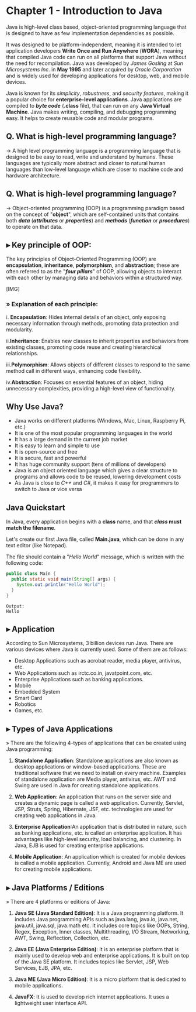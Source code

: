 # Chapter 1 - Introduction to Java

Java is high-level class based, object-oriented programming language that is designed to have as few implementation dependencies as possible.

It was designed to be platform-independent, meaning it is intended to let application developers **Write Once and Run Anywhere** (**WORA**), meaning that compiled Java code can run on all platforms that support Java without the need for recompilation. Java was developed by *James Gosling* at *Sun Microsystems Inc*. in **May 1995** and later acquired by *Oracle Corporation* and is widely used for developing applications for desktop, web, and mobile devices.

Java is known for its *simplicity*, *robustness*, and *security* *features*, making it a popular choice for **enterprise-level applications**. Java applications are compiled to ***byte code*** (**.class** file), that can run on any **Java Virtual Machine**. Java makes writing, compiling, and debugging programming easy. It helps to create reusable code and modular programs.


## Q. What is high-level programming language?
→ A high level programming language is a programming language that is designed to be easy to read, write and understand by humans. These languages are typically more abstract and closer to natural human languages than low-level language which are closer to machine code and hardware architecture.

## Q. What is high-level programming language?
→ Object-oriented programming (OOP) is a programming paradigm based on the concept of "**object**", which are self-contained units that contains both ***data*** (***attributes*** or ***properties***) and ***methods*** (***function*** or ***procedures***) to operate on that data.


##  ▸ Key principle of OOP:
The key principles of Object-Oriented Programming (OOP) are **encapsulation**, **inheritance**, **polymorphism**, and **abstraction**; these are often referred to as the "***four pillars***" of OOP, allowing objects to interact with each other by managing data and behaviors within a structured way. 

[IMG]

### » Explanation of each principle:

i. **Encapsulation**: Hides internal details of an object, only exposing necessary information through methods, promoting data protection and modularity. 

ii.**Inheritance**: Enables new classes to inherit properties and behaviors from existing classes, promoting code reuse and creating hierarchical relationships. 

iii.**Polymorphism**: Allows objects of different classes to respond to the same method call in different ways, enhancing code flexibility. 

iv.**Abstraction**: Focuses on essential features of an object, hiding unnecessary complexities, providing a high-level view of functionality. 


## Why Use Java?
* Java works on different platforms (Windows, Mac, Linux, Raspberry Pi, etc.)
* It is one of the most popular programming languages in the world
* It has a large demand in the current job market
* It is easy to learn and simple to use
* It is open-source and free
* It is secure, fast and powerful
* It has huge community support (tens of millions of developers)
* Java is an object oriented language which gives a clear structure to programs and allows code to be reused, lowering development costs
* As Java is close to *C++* and *C#*, it makes it easy for programmers to switch to Java or vice versa


## Java Quickstart
In Java, every application begins with a **class** name, and that ***class* must match the filename**.

Let's create our first Java file, called **Main.java**, which can be done in any text editor (like Notepad).

The file should contain a "*Hello World*" message, which is written with the following code:

```Java
public class Main {
  public static void main(String[] args) {
    System.out.println("Hello World");
  }
}
```

```
Output: 
Hello
```


##  ▸ Application
According to Sun Microsystems, 3 billion devices run Java. There are various devices where Java is currently used. Some of them are as follows:

* Desktop Applications such as acrobat reader, media player, antivirus, etc.
* Web Applications such as irctc.co.in, javatpoint.com, etc.
* Enterprise Applications such as banking applications.
* Mobile
* Embedded System
* Smart Card
* Robotics
* Games, etc.


## ▸ Types of Java Applications
» There are the following 4-types of applications that can be created using Java programming:

1) **Standalone Application**: Standalone applications are also known as desktop applications or window-based applications. These are traditional software that we need to install on every machine. Examples of standalone application are Media player, antivirus, etc. AWT and Swing are used in Java for creating standalone applications.

2) **Web Application**: An application that runs on the server side and creates a dynamic page is called a web application. Currently, Servlet, JSP, Struts, Spring, Hibernate, JSF, etc. technologies are used for creating web applications in Java.

3) **Enterprise Application**:An application that is distributed in nature, such as banking applications, etc. is called an enterprise application. It has advantages like high-level security, load balancing, and clustering. In Java, EJB is used for creating enterprise applications.

4) **Mobile Application**: An application which is created for mobile devices is called a mobile application. Currently, Android and Java ME are used for creating mobile applications.


## ▸ Java Platforms / Editions
» There are 4 platforms or editions of Java:

1) **Java SE (Java Standard Edition)**: It is a Java programming platform. It includes Java programming APIs such as java.lang, java.io, java.net, java.util, java.sql, java.math etc. It includes core topics like OOPs, String, Regex, Exception, Inner classes, Multithreading, I/O Stream, Networking, AWT, Swing, Reflection, Collection, etc.

2) **Java EE (Java Enterprise Edition)**: It is an enterprise platform that is mainly used to develop web and enterprise applications. It is built on top of the Java SE platform. It includes topics like Servlet, JSP, Web Services, EJB, JPA, etc.

3) **Java ME (Java Micro Edition)**: It is a micro platform that is dedicated to mobile applications.

4) **JavaFX**: It is used to develop rich internet applications. It uses a lightweight user interface API.
